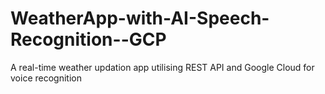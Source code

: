 # WeatherApp-with-AI-Speech-Recognition--GCP
A real-time weather updation app utilising REST API and Google Cloud for voice recognition
